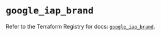 # `google_iap_brand`

Refer to the Terraform Registry for docs: [`google_iap_brand`](https://registry.terraform.io/providers/hashicorp/google-beta/6.44.0/docs/resources/google_iap_brand).
